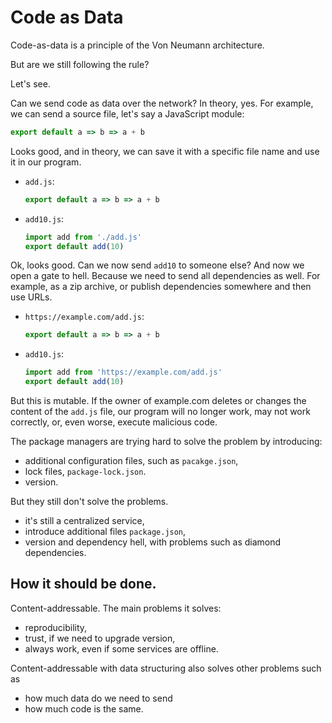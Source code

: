 # Code as Data

Code-as-data is a principle of the Von Neumann architecture.

But are we still following the rule?

Let's see.

Can we send code as data over the network? In theory, yes. For example, we can send a source file, let's say a JavaScript module:

```js
export default a => b => a + b
```

Looks good, and in theory, we can save it with a specific file name and use it in our program.

- `add.js`:
  ```js
  export default a => b => a + b
  ```
- `add10.js`:
  ```js
  import add from './add.js'
  export default add(10)
  ```

Ok, looks good. Can we now send `add10` to someone else? And now we open a gate to hell. Because we need to send all dependencies as well. For example, as a zip archive, or publish dependencies somewhere and then use URLs.

- `https://example.com/add.js`:
  ```js
  export default a => b => a + b
  ```
- `add10.js`:
  ```js
  import add from 'https://example.com/add.js'
  export default add(10)
  ```

But this is mutable. If the owner of example.com deletes or changes the content of the `add.js` file, our program will no longer work, may not work correctly, or, even worse, execute malicious code.

The package managers are trying hard to solve the problem by introducing:

- additional configuration files, such as `pacakge.json`,
- lock files, `package-lock.json`.
- version.

But they still don't solve the problems.

- it's still a centralized service,
- introduce additional files `package.json`,
- version and dependency hell, with problems such as diamond dependencies.

## How it should be done.

Content-addressable. The main problems it solves:

- reproducibility,
- trust, if we need to upgrade version,
- always work, even if some services are offline.

Content-addressable with data structuring also solves other problems such as

- how much data do we need to send
- how much code is the same.
